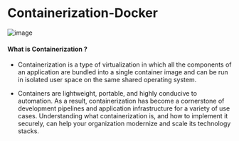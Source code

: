 # Containerization-Docker

![image](https://github.com/user-attachments/assets/c921c01c-b78e-4989-808c-03494a8227f8)

#### What is Containerization ?

* Containerization is a type of virtualization in which all the components of an application are bundled into a single container image and can be run in isolated user space on the same shared operating system.

* Containers are lightweight, portable, and highly conducive to automation. As a result, containerization has become a cornerstone of development pipelines and application infrastructure for a variety of use cases. Understanding what containerization is, and how to implement it securely, can help your organization modernize and scale its technology stacks.
